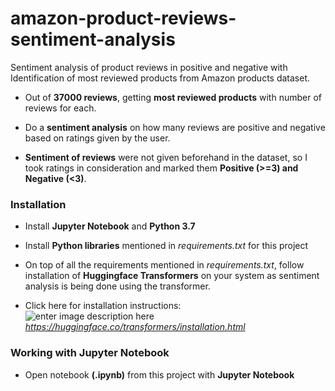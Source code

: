 
# amazon-product-reviews-sentiment-analysis
Sentiment analysis of product reviews in positive and negative with Identification of most reviewed products from Amazon products dataset.

* Out of **37000 reviews**, getting **most reviewed products** with number of reviews for each.

* Do a **sentiment analysis** on how many reviews are positive and negative based on ratings given by the user.

* **Sentiment of reviews** were not given beforehand in the dataset, so I took ratings in consideration and marked them **Positive (>=3) and Negative (<3)**.

### Installation

* Install **Jupyter Notebook** and **Python 3.7**
* Install **Python libraries** mentioned in *requirements.txt* for this  project
* On top of all the requirements mentioned in *requirements.txt*, follow installation of **Huggingface Transformers** on your system as sentiment analysis is being done using the transformer.

* Click here for installation instructions:  
 ![enter image description here](https://huggingface.co/landing/assets/transformers-docs/huggingface_logo.svg)
  *https://huggingface.co/transformers/installation.html*
	

### Working with Jupyter Notebook

* Open notebook **(.ipynb)** from this project with **Jupyter Notebook**
